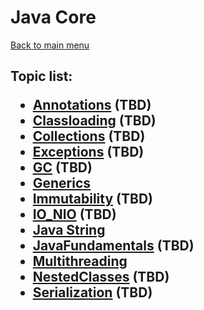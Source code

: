 <H1>Java Core</h1>

[Back to main menu](..%2FREADME.md)

<h2>

Topic list:
* [Annotations](education%2FAnnotations.md) (TBD)
* [Classloading](education%2FClassloading.md) (TBD)
* [Collections](education%2FCollections.md) (TBD) 
* [Exceptions](education%2FExceptions.md) (TBD)
* [GC](education%2FGC.md) (TBD)
* [Generics](education%2FGenerics.md)
* [Immutability](education%2FImmutability.md) (TBD)
* [IO_NIO](education%2FIO_NIO.md) (TBD)
* [Java String](education%2FJavaString.md)
* [JavaFundamentals](education%2FJavaFundamentals.md) (TBD)
* [Multithreading](education%2FMultithreading.md)
* [NestedClasses](education%2FNestedClasses.md) (TBD)
* [Serialization](education%2FSerialization.md) (TBD)

</h2>